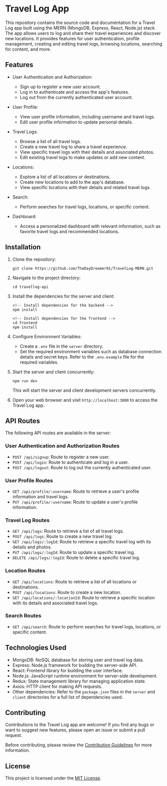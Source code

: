 # Travel Log App

This repository contains the source code and documentation for a Travel Log app built using the MERN (MongoDB, Express, React, Node.js) stack. The app allows users to log and share their travel experiences and discover new locations. It provides features for user authentication, profile management, creating and editing travel logs, browsing locations, searching for content, and more.

## Features

- User Authentication and Authorization:
  - Sign up to register a new user account.
  - Log in to authenticate and access the app's features.
  - Log out from the currently authenticated user account.

- User Profile:
  - View user profile information, including username and travel logs.
  - Edit user profile information to update personal details.

- Travel Logs:
  - Browse a list of all travel logs.
  - Create a new travel log to share a travel experience.
  - View specific travel logs with their details and associated photos.
  - Edit existing travel logs to make updates or add new content.

- Locations:
  - Explore a list of all locations or destinations.
  - Create new locations to add to the app's database.
  - View specific locations with their details and related travel logs.

- Search:
  - Perform searches for travel logs, locations, or specific content.

- Dashboard:
  - Access a personalized dashboard with relevant information, such as favorite travel logs and recommended locations.

## Installation

1. Clone the repository:

   ```shell
   git clone https://github.com/TheDayDreamer01/TravelLog-MERN.git
   ```

2. Navigate to the project directory:

   ```shell
   cd travellog-api
   ```

3. Install the dependencies for the server and client:

   ```shell
   <!-- Install dependencies for the backend -->
   npm install

   <!-- Install dependencies for the frontend -->
   cd frontend
   npm install
   ```

4. Configure Environment Variables:
   - Create a `.env` file in the `server` directory.
   - Set the required environment variables such as database connection details and secret keys. Refer to the `.env.example` file for the required variables.

5. Start the server and client concurrently:

   ```shell
   npm run dev
   ```

   This will start the server and client development servers concurrently.

6. Open your web browser and visit `http://localhost:3000` to access the Travel Log app.

## API Routes

The following API routes are available in the server:

### User Authentication and Authorization Routes

- `POST /api/signup`: Route to register a new user.
- `POST /api/login`: Route to authenticate and log in a user.
- `POST /api/logout`: Route to log out the currently authenticated user.

### User Profile Routes

- `GET /api/profile/:username`: Route to retrieve a user's profile information and travel logs.
- `PUT /api/profile/:username`: Route to update a user's profile information.

### Travel Log Routes

- `GET /api/logs`: Route to retrieve a list of all travel logs.
- `POST /api/logs`: Route to create a new travel log.
- `GET /api/logs/:logId`: Route to retrieve a specific travel log with its details and photos.
- `PUT /api/logs/:logId`: Route to update a specific travel log.
- `DELETE /api/logs/:logId`: Route to delete a specific travel log.

### Location Routes

- `GET /api/locations`: Route to retrieve a list of all locations or destinations.
- `POST /api/locations`: Route to create a new location.
- `GET /api/locations/:locationId`: Route to retrieve a specific location with its details and associated travel logs.

### Search Routes

- `GET /api/search`: Route to perform searches for travel logs, locations, or specific content.

## Technologies Used

- MongoDB: NoSQL database for storing user and travel log data.
- Express: Node.js framework for building the server-side API.
- React: Frontend library for building the user interface.
- Node.js: JavaScript runtime environment for server-side development.
- Redux: State management library for managing application state.
- Axios: HTTP client for making API requests.
- Other dependencies: Refer to the `package.json` files in the `server` and `client` directories for a full list of dependencies used.

## Contributing

Contributions to the Travel Log app are welcome! If you find any bugs or want to suggest new features, please open an issue or submit a pull request.

Before contributing, please review the [Contribution Guidelines](CONTRIBUTING.md) for more information.

## License

This project is licensed under the [MIT License](LICENSE).